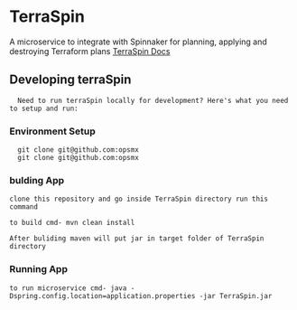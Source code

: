 # TerraSpin

A microservice to integrate with Spinnaker for planning, applying and destroying Terraform plans
[TerraSpin Docs](https://docs.opsmx.com/codelabs/terraform-spinnaker) 
##  Developing terraSpin
	  Need to run terraSpin locally for development? Here's what you need to setup and run:

###	  Environment Setup
	  git clone git@github.com:opsmx
	  git clone git@github.com:opsmx

###	  bulding App
    clone this repository and go inside TerraSpin directory run this command

    to build cmd- mvn clean install  

    After buliding maven will put jar in target folder of TerraSpin directory


###	  Running App
    to run microservice cmd- java -Dspring.config.location=application.properties -jar TerraSpin.jar 


